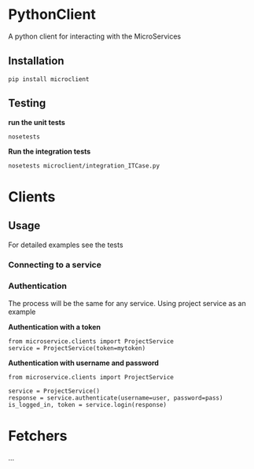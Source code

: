 # PythonClient
A python client for interacting with the MicroServices

## Installation

	pip install microclient 


## Testing

**run the unit tests**

	nosetests

**Run the integration tests**

	nosetests microclient/integration_ITCase.py

# Clients

## Usage

For detailed examples see the tests 

### Connecting to a service

### Authentication

The process will be the same for any service. Using project service as an example

**Authentication with a token**

	from microservice.clients import ProjectService
	service = ProjectService(token=mytoken)

**Authentication with username and password**

	from microservice.clients import ProjectService

	service = ProjectService()
	response = service.authenticate(username=user, password=pass)
	is_logged_in, token = service.login(response)


# Fetchers

...